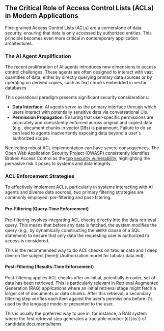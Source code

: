 ## The Critical Role of Access Control Lists (ACLs) in Modern Applications

Fine-grained Access Control Lists (ACLs) are a cornerstone of data security,
ensuring that data is only accessed by authorized entities. This principle becomes even more
critical in contemporary application architectures.

### The AI Agent Amplification

The recent proliferation of AI agents introduces new dimensions to access control challenges.
These agents are often designed to interact with vast quantities of data, either by directly
querying primary data sources or by operating on derived copies, such as text chunks embedded in
vector databases.

This operational paradigm presents significant security considerations:

- **Data Interface:** AI agents serve as the primary interface through which users interact with
  potentially sensitive data via conversational UIs.
- **Permission Propagation:** Ensuring that user-specific permissions are accurately and
  consistently enforced across original and copied data (e.g., document chunks in vector DBs) is paramount.
  Failure to do so can lead to agents inadvertently exposing data beyond a user's authorized scope.

Neglecting robust ACL implementation can have severe consequences.
The Open Web Application Security Project (OWASP) consistently identifies Broken Access Control
as the [top security vulnerability](https://owasp.org/Top10/A01_2021-Broken_Access_Control/),
highlighting the pervasive risk it poses to systems and data integrity.

### ACL Enforcement Strategies

To effectively implement ACLs, particularly in systems interacting with AI agents and diverse data
sources, two primary filtering strategies are commonly employed: pre-filtering and post-filtering.

#### Pre-Filtering (Query-Time Enforcement)

Pre-filtering involves integrating ACL checks directly into the data retrieval query.
This means that before any data is fetched, the system modifies the query
(e.g., by dynamically constructing the `WHERE` clause of a SQL statement) to ensure that only
data the requesting user is authorized to access is considered.

This is the recommended way to do ACL checks on tabular data and I deep dive on the subject
[here](./Authorization model for tabular data.md).

#### Post-Filtering (Results-Time Enforcement)

Post-filtering applies ACL checks after an initial, potentially broader, set of data has been
retrieved. This is particularly relevant in Retrieval Augmented Generation (RAG) applications
where an initial retrieval stage might fetch a larger set of documents or data chunks.
After this retrieval, a secondary filtering step verifies each item against the user's
permissions before it's used by the language model or presented to the user.

This is usually the preferred way to use in, for instance, a RAG system where the first retrieval
step generates a tractable number (`O(10s)`) of candidate documents/items
